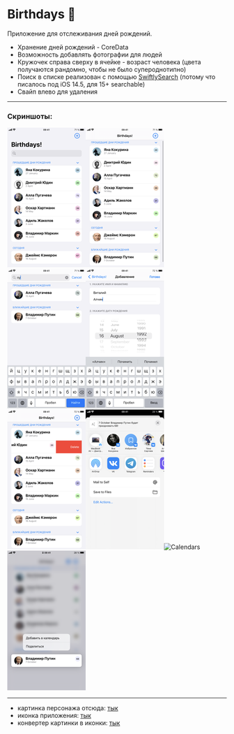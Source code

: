 # Birthdays 🎉
Приложение для отслеживания дней рождений. 

- Хранение дней рождений - CoreData
- Возможность добавлять фотографии для людей
- Кружочек справа сверху в ячейке - возраст человека (цвета получаются рандомно, чтобы не было супероднотипно)
- Поиск в списке реализован с помощью [SwiftlySearch](https://github.com/thislooksfun/SwiftlySearch) (потому что писалось под iOS 14.5, для 15+ searchable)
- Свайп влево для удаления 

---
### Скриншоты: 
![Main Screen](screenshots/MainScreen.PNG "Main Screen")![MainScreenWithoutSearch](screenshots/MainScreenWithoutSearch.PNG "Main Screen Without Search")![Search](screenshots/Search.PNG "Search")![Adding](screenshots/Adding.PNG "Adding")![Deleting](screenshots/Deleting.PNG "Deleting")![Sharing](screenshots/sharing.png "sharing")![Calendars](screenshots/сalendars.png "Calendars")![Context Menu](screenshots/contextMenu.png "Context Menu")


---
- картинка персонажа отсюда: [тык](http://clipart-library.com/new_gallery/8-87866_unknown-person-icon-png.png)
- иконка приложения: [тык](https://icon-library.com/images/confetti-icon/confetti-icon-29.jpg)
- конвертер картинки в иконки: [тык](https://makeappicon.com)
